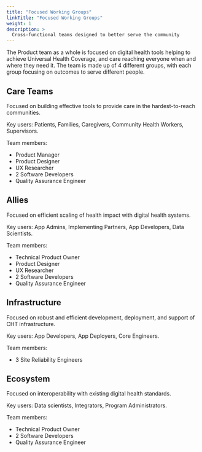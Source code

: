 ```yaml
---
title: "Focused Working Groups"
linkTitle: "Focused Working Groups"
weight: 1
description: >
  Cross-functional teams designed to better serve the community
---
```


The Product team as a whole is focused on digital health tools helping to achieve Universal Health Coverage, and care reaching everyone when and where they need it. The team is made up of 4 different groups, with each group focusing on outcomes to serve different people.

## Care Teams
Focused on building effective tools to provide care in the hardest-to-reach communities.

Key users: Patients, Families, Caregivers, Community Health Workers, Supervisors.

Team members:
- Product Manager
- Product Designer
- UX Researcher
- 2 Software Developers
- Quality Assurance Engineer

## Allies
Focused on efficient scaling of health impact with digital health systems.

Key users: App Admins, Implementing Partners, App Developers, Data Scientists.

Team members:
- Technical Product Owner
- Product Designer
- UX Researcher
- 2 Software Developers
- Quality Assurance Engineer

## Infrastructure
Focused on robust and efficient development, deployment, and support of CHT infrastructure.

Key users: App Developers, App Deployers, Core Engineers.

Team members:
- 3 Site Reliability Engineers

## Ecosystem
Focused on interoperability with existing digital health standards.

Key users: Data scientists, Integrators, Program Administrators.

Team members:
- Technical Product Owner
- 2 Software Developers
- Quality Assurance Engineer